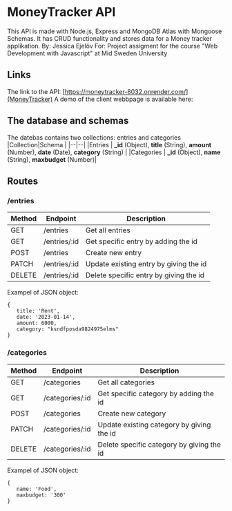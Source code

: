 # MoneyTracker API
This API is made with Node.js, Express and MongoDB Atlas with Mongoose Schemas. It has CRUD functionality and stores data for a Money tracker applikation.
By: Jessica Ejelöv 
For: Project assigment for the course "Web Development with Javascript" at Mid Sweden University

## Links
The link to the API: [https://moneytracker-8032.onrender.com/](MoneyTracker)
A demo of the client webbpage is available here: 

## The database and schemas
The datebas contains two collections: entries and categories
|Collection|Schema |
|--|--|
|Entries | **_id** (Object), **title** (String), **amount** (Number), **date** (Date), **category** (String)  |
|Categories  | **_id** (Object), **name** (String), **maxbudget** (Number)|

## Routes
### /entries

|Method  |Endpoint     |Description                                                                           |
|-------|-------------|--------------------------------------------------------------------------------------|
|GET    |/entries    |Get all entries                                                    |
|GET    |/entries/:id|Get specific entry by adding the id                                                |
|POST   |/entries    |Create new entry                            |
|PATCH    |/entries/:id|Update existing entry by giving the id|
|DELETE |/entries/:id |Delete specific entry by giving the id                                                       |

Exampel of JSON object:
```
{
   title: 'Rent',
   date: '2023-01-14',
   amount: 6000,
   category: "ksndfposda9824975elms"
}
```

### /categories

|Method  |Endpoint     |Description                                                                           |
|-------|-------------|--------------------------------------------------------------------------------------|
|GET    |/categories    |Get all categories                                                    |
|GET    |/categories/:id|Get specific category by adding the id                                                |
|POST   |/categories    |Create new category                            |
|PATCH    |/categories/:id|Update existing category by giving the id|
|DELETE |/categories/:id |Delete specific category by giving the id                                                       |

Exampel of JSON object:
```
{
   name: 'Food',
   maxbudget: '300'
}
```
